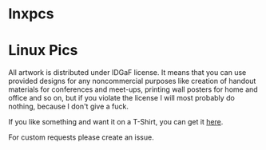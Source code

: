 # lnxpcs
# Linux Pics 
All artwork is distributed under IDGaF license. It means that you can use provided designs for any noncommercial purposes like creation of handout materials for conferences and meet-ups, printing wall posters for home and office and so on, but if you violate the license I will most probably do nothing, because I don't give a fuck.

If you like something and want it on a T-Shirt, you can get it [here](https://teespring.com/stores/best-linux-tees). 

For custom requests please create an issue.
